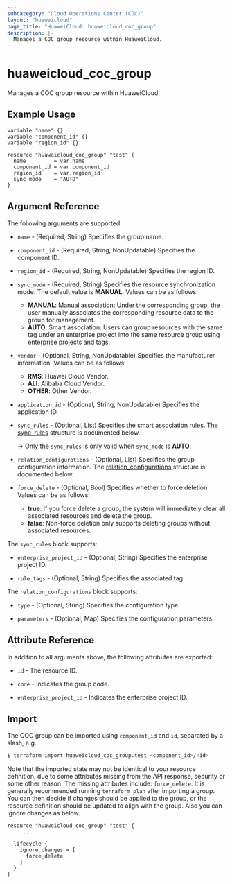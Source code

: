 ```yaml
---
subcategory: "Cloud Operations Center (COC)"
layout: "huaweicloud"
page_title: "HuaweiCloud: huaweicloud_coc_group"
description: |-
  Manages a COC group resource within HuaweiCloud.
---
```


# huaweicloud_coc_group

Manages a COC group resource within HuaweiCloud.

## Example Usage

```hcl
variable "name" {}
variable "component_id" {}
variable "region_id" {}

resource "huaweicloud_coc_group" "test" {
  name         = var.name
  component_id = var.component_id
  region_id    = var.region_id
  sync_mode    = "AUTO"
}
```

## Argument Reference

The following arguments are supported:

* `name` - (Required, String) Specifies the group name.

* `component_id` - (Required, String, NonUpdatable) Specifies the component ID.

* `region_id` - (Required, String, NonUpdatable) Specifies the region ID.

* `sync_mode` - (Required, String) Specifies the resource synchronization mode. The default value is **MANUAL**.
  Values can be as follows:
  + **MANUAL**: Manual association: Under the corresponding group, the user manually associates the corresponding
  resource data to the group for management.
  + **AUTO**: Smart association: Users can group resources with the same tag under an enterprise project into the same
  resource group using enterprise projects and tags.

* `vendor` - (Optional, String, NonUpdatable) Specifies the manufacturer information.
  Values can be as follows:
  + **RMS**: Huawei Cloud Vendor.
  + **ALI**: Alibaba Cloud Vendor.
  + **OTHER**: Other Vendor.

* `application_id` - (Optional, String, NonUpdatable) Specifies the application ID.

* `sync_rules` - (Optional, List) Specifies the smart association rules.
  The [sync_rules](#sync_rules_struct) structure is documented below.

  -> Only the `sync_rules` is only valid when `sync_mode` is **AUTO**.

* `relation_configurations` - (Optional, List) Specifies the group configuration information.
  The [relation_configurations](#relation_configurations_struct) structure is documented below.

* `force_delete` - (Optional, Bool) Specifies whether to force deletion.
  Values can be as follows:
  + **true**: If you force delete a group, the system will immediately clear all associated resources and delete the group.
  + **false**: Non-force deletion only supports deleting groups without associated resources.

<a name="sync_rules_struct"></a>
The `sync_rules` block supports:

* `enterprise_project_id` - (Optional, String) Specifies the enterprise project ID.

* `rule_tags` - (Optional, String) Specifies the associated tag.

<a name="relation_configurations_struct"></a>
The `relation_configurations` block supports:

* `type` - (Optional, String) Specifies the configuration type.

* `parameters` - (Optional, Map) Specifies the configuration parameters.

## Attribute Reference

In addition to all arguments above, the following attributes are exported:

* `id` - The resource ID.

* `code` - Indicates the group code.

* `enterprise_project_id` - Indicates the enterprise project ID.

## Import

The COC group can be imported using `component_id` and `id`, separated by a slash, e.g.

```bash
$ terraform import huaweicloud_coc_group.test <component_id>/<id>
```

Note that the imported state may not be identical to your resource definition, due to some attributes missing from the
API response, security or some other reason.
The missing attributes include: `force_delete`.
It is generally recommended running `terraform plan` after importing a group.
You can then decide if changes should be applied to the group, or the resource definition should be updated to align
with the group. Also you can ignore changes as below.

```hcl
resource "huaweicloud_coc_group" "test" {
    ...

  lifecycle {
    ignore_changes = [
      force_delete
    ]
  }
}
```
